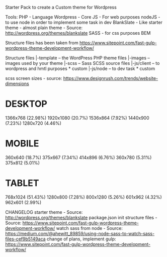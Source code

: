 Starter Pack to create a Custom theme for Wordpress

Tools:
PHP - Language
Wordpress - Core
JS - For web purposes
nodeJS - to use node in order to implement some task in dev
BlankSlate - Like starter theme - almost plain theme - Source: http://wordpress.org/themes/blankslate
SASS - for css purposes
BEM

Structure files has been taken from https://www.sitepoint.com/fast-gulp-wordpress-theme-development-workflow/

Structure files
|-template – the WordPress PHP theme files
|-images – images used by your theme
|-scss – Sass SCSS source files
|-js/client – to wordpress and hmtl purposes * custom
|-js/node – to dev task * custom

scss screen sizes - source: https://www.designrush.com/trends/website-dimensions

DESKTOP
=================
1366x768 (22.98%)
1920x1080 (20.7%)
1536x864 (7.92%)
1440x900 (7.23%)
1280x720 (4.46%)

MOBILE
=================
360x640 (18.7%)
375x667 (7.34%)
414x896 (6.76%)
360x780 (5.31%)
375x812 (5.01%)

TABLET
=================
768x1024 (51.43%)
1280x800 (7.28%)
800x1280 (5.26%)
601x962 (4.32%)
962x601 (2.99%)

CHANGELOG
starter theme - Source: http://wordpress.org/themes/blankslate
package.json init
structure files - Source: https://www.sitepoint.com/fast-gulp-wordpress-theme-development-workflow/
watch sass from node - Source: https://medium.com/@ahewitt_89859/using-node-sass-to-watch-sass-files-cef9b5149aca
change of plans, implement gulp: https://www.sitepoint.com/fast-gulp-wordpress-theme-development-workflow/

